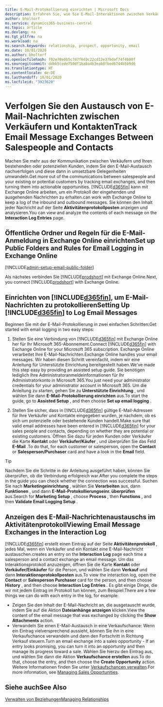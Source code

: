 ```yaml
---
title: E-Mail-Protokollierung einrichten | Microsoft Docs
description: Erfahren Sie, wie Sie E-Mail-Interaktionen zwischen Verkäufern und Kunden in echte Verkaufschancen verwandeln können.
author: bholtorf
ms.service: dynamics365-business-central
ms.topic: article
ms.devlang: na
ms.tgt_pltfrm: na
ms.workload: na
ms.search.keywords: relationship, prospect, opportunity, email
ms.date: 10/01/2020
ms.author: bholtorf
ms.openlocfilehash: f02e78e0b5c7d7f6d3c22cd12e37bdaf74f4b90f
ms.sourcegitcommit: ddbb5cede750df1baba4b3eab8fbed6744b5b9d6
ms.translationtype: HT
ms.contentlocale: de-DE
ms.lasthandoff: 10/01/2020
ms.locfileid: "3923620"
---
```

# <a name="track-email-message-exchanges-between-salespeople-and-contacts"></a><span data-ttu-id="95c40-103">Verfolgen Sie den Austausch von E-Mail-Nachrichten zwischen Verkäufern und Kontakten</span><span class="sxs-lookup"><span data-stu-id="95c40-103">Track Email Message Exchanges Between Salespeople and Contacts</span></span>

<span data-ttu-id="95c40-104">Machen Sie mehr aus der Kommunikation zwischen Verkäufern und Ihren bestehenden oder potenziellen Kunden, indem Sie den E-Mail-Austausch nachverfolgen und diese dann in umsetzbare Gelegenheiten umwandeln.</span><span class="sxs-lookup"><span data-stu-id="95c40-104">Get more out of the communications between salespeople and your existing or potential customers by tracking email exchanges, and then turning them into actionable opportunities.</span></span> [!INCLUDE[d365fin](includes/d365fin_md.md)] <span data-ttu-id="95c40-105">kann mit Exchange Online arbeiten, um ein Protokoll der eingehenden und ausgehenden Nachrichten zu erhalten.</span><span class="sxs-lookup"><span data-stu-id="95c40-105">can work with Exchange Online to keep a log of the inbound and outbound messages.</span></span> <span data-ttu-id="95c40-106">Sie können den Inhalt jeder Nachricht auf der Seite **Aktivitätenprotokollposten** anzeigen und analysieren.</span><span class="sxs-lookup"><span data-stu-id="95c40-106">You can view and analyze the contents of each message on the **Interaction Log Entries** page.</span></span>

## <a name="set-up-public-folders-and-rules-for-email-logging-in-exchange-online"></a><span data-ttu-id="95c40-107">Öffentliche Ordner und Regeln für die E-Mail-Anmeldung in Exchange Online einrichten</span><span class="sxs-lookup"><span data-stu-id="95c40-107">Set up Public Folders and Rules for Email Logging in Exchange Online</span></span>

[!INCLUDE[admin-setup-email-public-folder](includes/admin-setup-email-public-folder.md)]

<span data-ttu-id="95c40-108">Als nächstes verbinden Sie [!INCLUDE[prodshort](includes/prodshort.md)] mit Exchange Online.</span><span class="sxs-lookup"><span data-stu-id="95c40-108">Next, you connect [!INCLUDE[prodshort](includes/prodshort.md)] with Exchange Online.</span></span>

## <a name="setting-up-d365fin-to-log-email-messages"></a><span data-ttu-id="95c40-109">Einrichten von [!INCLUDE[d365fin](includes/d365fin_md.md)], um E-Mail-Nachrichten zu protokollieren</span><span class="sxs-lookup"><span data-stu-id="95c40-109">Setting Up [!INCLUDE[d365fin](includes/d365fin_md.md)] to Log Email Messages</span></span>

<span data-ttu-id="95c40-110">Beginnen Sie mit der E-Mail-Protokollierung in zwei einfachen Schritten:</span><span class="sxs-lookup"><span data-stu-id="95c40-110">Get started with email logging in two easy steps:</span></span>

1. <span data-ttu-id="95c40-111">Stellen Sie eine Verbindung von [!INCLUDE[d365fin](includes/d365fin_md.md)] mit Exchange Online her für Ihr Microsoft 365-Abonnement.</span><span class="sxs-lookup"><span data-stu-id="95c40-111">Connect [!INCLUDE[d365fin](includes/d365fin_md.md)] with Exchange Online for your Microsoft 365 subscription.</span></span> <span data-ttu-id="95c40-112">Exchange Online verarbeitet Ihre E-Mail-Nachrichten.</span><span class="sxs-lookup"><span data-stu-id="95c40-112">Exchange Online handles your email messages.</span></span> <span data-ttu-id="95c40-113">Wir haben diesen Schritt vereinfacht, indem wir eine Anleitung für Unterstützte Einrichtung bereitgestellt haben.</span><span class="sxs-lookup"><span data-stu-id="95c40-113">We've made this step easy by providing an assisted setup guide.</span></span> <span data-ttu-id="95c40-114">Sie benötigen lediglich Ihre Administratoranmeldeinformationen für Ihr Administratorkonto in Microsoft 365.</span><span class="sxs-lookup"><span data-stu-id="95c40-114">You just need your administrator credentials for your administrator account in Microsoft 365.</span></span> <span data-ttu-id="95c40-115">Um die Anleitung zu starten, gehen Sie zu **Unterstützte Einrichtung** , und wählen Sie dann **E-Mail-Protokollierung einrichten** aus.</span><span class="sxs-lookup"><span data-stu-id="95c40-115">To start the guide, go to **Assisted Setup** , and then choose **Set up email logging** .</span></span>  

2. <span data-ttu-id="95c40-116">Stellen Sie sicher, dass in [!INCLUDE[d365fin](includes/d365fin_md.md)] gültige E-Mail-Adressen für Ihre Verkäufer und Kontakte eingegeben wurden, je nachdem, ob es sich um potenzielle oder bestehende Kunden handelt.</span><span class="sxs-lookup"><span data-stu-id="95c40-116">Make sure that valid email addresses have been entered in [!INCLUDE[d365fin](includes/d365fin_md.md)] for your sales people and contacts, depending on whether they are potential or existing customers.</span></span> <span data-ttu-id="95c40-117">Öffnen Sie dazu für jeden Kunden oder Verkäufer die Karte **Kontakt** oder **Verkäufer/Käufer** , und überprüfen Sie das Feld **E-Mail** .</span><span class="sxs-lookup"><span data-stu-id="95c40-117">To do that, for each customer or salesperson, open the **Contact** or **Salesperson/Purchaser** card and have a look in the **Email** field.</span></span>

> [!Tip]
> <span data-ttu-id="95c40-118">Nachdem Sie die Schritte in der Anleitung ausgeführt haben, können Sie überprüfen, ob die Verbindung erfolgreich war.</span><span class="sxs-lookup"><span data-stu-id="95c40-118">After you complete the steps in the guide you can check whether the connection was successful.</span></span> <span data-ttu-id="95c40-119">Suchen Sie nach **Marketingeinrichtung** , wählen Sie **Verarbeiten** aus, dann **Funktionen** , und dann **E-Mail-Protokollierungseinr. überprüfen** aus.</span><span class="sxs-lookup"><span data-stu-id="95c40-119">Search for **Marketing Setup** , choose **Process** , then **Functions** , and then **Validate Email Logging Setup** .</span></span>

## <a name="viewing-email-message-exchanges-in-the-interaction-log"></a><span data-ttu-id="95c40-120">Anzeigen des E-Mail-Nachrichtenaustauschs im Aktivitätenprotokoll</span><span class="sxs-lookup"><span data-stu-id="95c40-120">Viewing Email Message Exchanges in the Interaction Log</span></span>

[!INCLUDE[d365fin](includes/d365fin_md.md)] <span data-ttu-id="95c40-121">erstellt einen Eintrag auf der Seite **Aktivitätenprotokoll** , jedes Mal, wenn ein Verkäufer und ein Kontakt eine E-Mail-Nachricht austauschen.</span><span class="sxs-lookup"><span data-stu-id="95c40-121">creates an entry on the **Interaction Log** page each time a salesperson and a contact exchange an email message.</span></span> <span data-ttu-id="95c40-122">Um das Interaktionsprotokoll anzuzeigen, öffnen Sie die Karte **Kontakt** oder **Verkäufer/Einkäufer** für die Person, und wählen Sie dann **Verkauf** und dann **Interaktionsprotokollposten** aus.</span><span class="sxs-lookup"><span data-stu-id="95c40-122">To view the interaction log, open the **Contact** or **Salesperson Purchaser** card for the person, and then choose **History** , and then choose **Interaction Log Entries** .</span></span> <span data-ttu-id="95c40-123">Es gibt einige Dinge, die wir mit jedem Eintrag im Protokoll tun können, zum Beispiel:</span><span class="sxs-lookup"><span data-stu-id="95c40-123">There are a few things we can do with each entry in the log, for example:</span></span>

- <span data-ttu-id="95c40-124">Zeigen Sie den Inhalt der E-Mail-Nachricht an, die ausgetauscht wurde, indem Sie auf die Aktion **Dateianhänge anzeigen** klicken.</span><span class="sxs-lookup"><span data-stu-id="95c40-124">View the content of the email message that was exchanged by clicking the **Show Attachments** action.</span></span>
- <span data-ttu-id="95c40-125">Verwandeln Sie einen E-Mail-Austausch in eine Verkaufschance: Wenn ein Eintrag vielversprechend aussieht, können Sie ihn in eine Verkaufschance verwandeln und dann den Fortschritt in Richtung Verkauf steuern.</span><span class="sxs-lookup"><span data-stu-id="95c40-125">Turn an email exchange into a sales opportunity - If an entry looks promising, you can turn it into an opportunity and then manage its progress toward a sale.</span></span> <span data-ttu-id="95c40-126">Wählen Sie hierzu den Eintrag aus, und wählen Sie dann die Aktion **Verkaufschance erstellen** aus.</span><span class="sxs-lookup"><span data-stu-id="95c40-126">To do that, choose the entry, and then choose the **Create Opportunity** action.</span></span> <span data-ttu-id="95c40-127">Weitere Informationen finden Sie unter [Verkaufschancen verwalten](marketing-manage-sales-opportunities.md).</span><span class="sxs-lookup"><span data-stu-id="95c40-127">For more information, see [Managing Sales Opportunities](marketing-manage-sales-opportunities.md).</span></span>

## <a name="see-also"></a><span data-ttu-id="95c40-128">Siehe auch</span><span class="sxs-lookup"><span data-stu-id="95c40-128">See Also</span></span>
[<span data-ttu-id="95c40-129">Verwalten von Beziehungen</span><span class="sxs-lookup"><span data-stu-id="95c40-129">Managing Relationships</span></span>](marketing-relationship-management.md)

